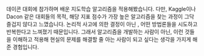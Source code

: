 데이콘 대회에 참가하며 배운 지도학습 알고리즘을 적용해봤습니다.
다만, Kaggle이나 Dacon 같은 대회들의 목적, 해당 지표 점수가 가장 높은 알고리즘을 찾는 과정이 그닥 즐겁지 않다고 느꼈습니다.
논리적 사고에 의한 결정이 아닌 , 어떤 방법론들을 시도하고 반복한다고 느껴졌기 때문입니다.
그래서 알고리즘을 개발하는 사람이 아닌, 이런 것들을 이해하고 적용해 현실의 문제를 해결할 줄 아는 사람이 되고 싶다는 생각을 가지게 해준 경험입니다.
